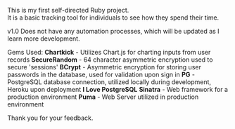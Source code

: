 This is my first self-directed Ruby project.  
It is a basic tracking tool for individuals to see how they spend their time.

v1.0 Does not have any automation processes, which will be updated as I learn more development.

Gems Used:
  **Chartkick** - Utilizes Chart.js for charting inputs from user records
  **SecureRandom** - 64 character asymmetric encryption used to secure 'sessions'
  **BCrypt** - Asymmetric encryption for storing user passwords in the database, used for validation upon sign in
  **PG** - PostgreSQL database connection, utilized locally during development, Heroku upon deployment  **I Love PostgreSQL**
  **Sinatra** - Web framework for a production environment
  **Puma** - Web Server utilized in production environment

Thank you for your feedback.
